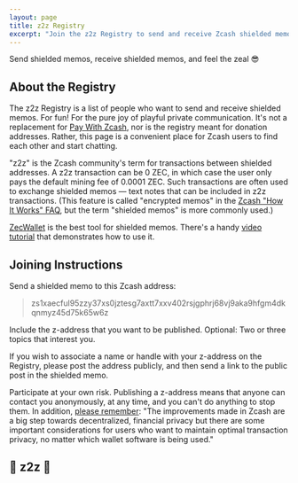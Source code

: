 ```yaml
---
layout: page
title: z2z Registry
excerpt: "Join the z2z Registry to send and receive Zcash shielded memos!"
---
```


Send shielded memos, receive shielded memos, and feel the zeal 😎

## About the Registry

The z2z Registry is a list of people who want to send and receive shielded memos. For fun! For the pure joy of playful private communication. It's not a replacement for [Pay With Zcash](https://paywithz.cash/), nor is the registry meant for donation addresses. Rather, this page is a convenient place for Zcash users to find each other and start chatting.

"z2z" is the Zcash community's term for transactions between shielded addresses. A z2z transaction can be 0 ZEC, in which case the user only pays the default mining fee of 0.0001 ZEC. Such transactions are often used to exchange shielded memos — text notes that can be included in z2z transactions. (This feature is called "encrypted memos" in the [Zcash "How It Works" FAQ](https://z.cash/technology/), but the term "shielded memos" is more commonly used.)

[ZecWallet](https://docs.zecwallet.co/) is the best tool for shielded memos. There's a handy [video tutorial](https://docs.zecwallet.co/video-tutorials/#using-memos) that demonstrates how to use it.

## Joining Instructions

Send a shielded memo to this Zcash address:

> zs1xaecful95zzy37xs0jztesg7axtt7xxv402rsjgphrj68vj9aka9hfgm4dkqnmyz45d75k65w6z

Include the z-address that you want to be published. Optional: Two or three topics that interest you.

If you wish to associate a name or handle with your z-address on the Registry, please post the address publicly, and then send a link to the public post in the shielded memo.

Participate at your own risk. Publishing a z-address means that anyone can contact you anonymously, at any time, and you can't do anything to stop them. In addition, [please remember](https://z.cash/support/security/privacy-security-recommendations/): "The improvements made in Zcash are a big step towards decentralized, financial privacy but there are some important considerations for users who want to maintain optimal transaction privacy, no matter which wallet software is being used."

## 💌 z2z 💌
